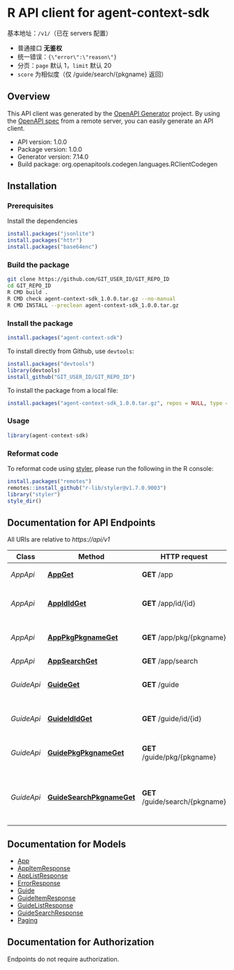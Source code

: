 # R API client for agent-context-sdk

基本地址：`/v1/`（已在 servers 配置）
- 普通接口 **无鉴权**
- 统一错误：`{\"error\":\"reason\"}`
- 分页：`page` 默认 1，`limit` 默认 20
- `score` 为相似度（仅 /guide/search/{pkgname} 返回）


## Overview
This API client was generated by the [OpenAPI Generator](https://openapi-generator.tech) project. By using the [OpenAPI spec](https://openapis.org) from a remote server, you can easily generate an API client.

- API version: 1.0.0
- Package version: 1.0.0
- Generator version: 7.14.0
- Build package: org.openapitools.codegen.languages.RClientCodegen

## Installation

### Prerequisites

Install the dependencies

```R
install.packages("jsonlite")
install.packages("httr")
install.packages("base64enc")
```

### Build the package

```sh
git clone https://github.com/GIT_USER_ID/GIT_REPO_ID
cd GIT_REPO_ID
R CMD build .
R CMD check agent-context-sdk_1.0.0.tar.gz --no-manual
R CMD INSTALL --preclean agent-context-sdk_1.0.0.tar.gz
```

### Install the package

```R
install.packages("agent-context-sdk")
```

To install directly from Github, use `devtools`:
```R
install.packages("devtools")
library(devtools)
install_github("GIT_USER_ID/GIT_REPO_ID")
```

To install the package from a local file:
```R
install.packages("agent-context-sdk_1.0.0.tar.gz", repos = NULL, type = "source")
```

### Usage

```R
library(agent-context-sdk)
```

### Reformat code

To reformat code using [styler](https://styler.r-lib.org/index.html), please run the following in the R console:

```R
install.packages("remotes")
remotes::install_github("r-lib/styler@v1.7.0.9003")
library("styler")
style_dir()
```

## Documentation for API Endpoints

All URIs are relative to *https://api/v1*

Class | Method | HTTP request | Description
------------ | ------------- | ------------- | -------------
*AppApi* | [**AppGet**](docs/AppApi.md#AppGet) | **GET** /app | 获取 app 列表
*AppApi* | [**AppIdIdGet**](docs/AppApi.md#AppIdIdGet) | **GET** /app/id/{id} | 获取指定 app 信息（按 id）
*AppApi* | [**AppPkgPkgnameGet**](docs/AppApi.md#AppPkgPkgnameGet) | **GET** /app/pkg/{pkgname} | 获取指定 app 信息（按包名）
*AppApi* | [**AppSearchGet**](docs/AppApi.md#AppSearchGet) | **GET** /app/search | 搜索 app
*GuideApi* | [**GuideGet**](docs/GuideApi.md#GuideGet) | **GET** /guide | 获取 guide 列表（按关键词）
*GuideApi* | [**GuideIdIdGet**](docs/GuideApi.md#GuideIdIdGet) | **GET** /guide/id/{id} | 获取指定 guide（按 id）
*GuideApi* | [**GuidePkgPkgnameGet**](docs/GuideApi.md#GuidePkgPkgnameGet) | **GET** /guide/pkg/{pkgname} | 获取某包名下的 guide 列表
*GuideApi* | [**GuideSearchPkgnameGet**](docs/GuideApi.md#GuideSearchPkgnameGet) | **GET** /guide/search/{pkgname} | 在指定包下根据关键词搜索 guide（词向量相似度）


## Documentation for Models

 - [App](docs/App.md)
 - [AppItemResponse](docs/AppItemResponse.md)
 - [AppListResponse](docs/AppListResponse.md)
 - [ErrorResponse](docs/ErrorResponse.md)
 - [Guide](docs/Guide.md)
 - [GuideItemResponse](docs/GuideItemResponse.md)
 - [GuideListResponse](docs/GuideListResponse.md)
 - [GuideSearchResponse](docs/GuideSearchResponse.md)
 - [Paging](docs/Paging.md)


## Documentation for Authorization

Endpoints do not require authorization.


